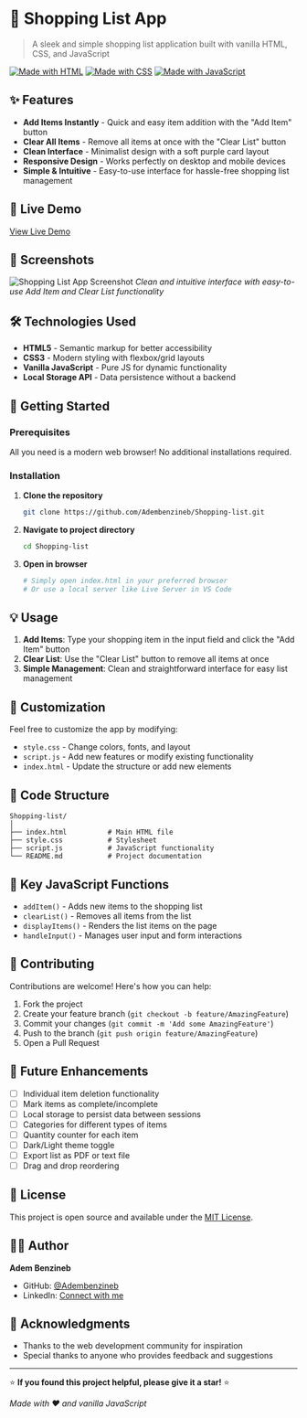 # 🛒 Shopping List App

> A sleek and simple shopping list application built with vanilla HTML, CSS, and JavaScript

[![Made with HTML](https://img.shields.io/badge/Made%20with-HTML-orange.svg)](https://developer.mozilla.org/en-US/docs/Web/HTML)
[![Made with CSS](https://img.shields.io/badge/Made%20with-CSS-blue.svg)](https://developer.mozilla.org/en-US/docs/Web/CSS)
[![Made with JavaScript](https://img.shields.io/badge/Made%20with-JavaScript-yellow.svg)](https://developer.mozilla.org/en-US/docs/Web/JavaScript)

## ✨ Features

- **Add Items Instantly** - Quick and easy item addition with the "Add Item" button
- **Clear All Items** - Remove all items at once with the "Clear List" button
- **Clean Interface** - Minimalist design with a soft purple card layout
- **Responsive Design** - Works perfectly on desktop and mobile devices
- **Simple & Intuitive** - Easy-to-use interface for hassle-free shopping list management

## 🚀 Live Demo

[View Live Demo](https://shopping-list-dun-six.vercel.app/)

## 📱 Screenshots

![Shopping List App Screenshot](screenshot.png)
*Clean and intuitive interface with easy-to-use Add Item and Clear List functionality*

## 🛠️ Technologies Used

- **HTML5** - Semantic markup for better accessibility
- **CSS3** - Modern styling with flexbox/grid layouts
- **Vanilla JavaScript** - Pure JS for dynamic functionality
- **Local Storage API** - Data persistence without a backend

## 🎯 Getting Started

### Prerequisites

All you need is a modern web browser! No additional installations required.

### Installation

1. **Clone the repository**
   ```bash
   git clone https://github.com/Adembenzineb/Shopping-list.git
   ```

2. **Navigate to project directory**
   ```bash
   cd Shopping-list
   ```

3. **Open in browser**
   ```bash
   # Simply open index.html in your preferred browser
   # Or use a local server like Live Server in VS Code
   ```

## 💡 Usage

1. **Add Items**: Type your shopping item in the input field and click the "Add Item" button
2. **Clear List**: Use the "Clear List" button to remove all items at once
3. **Simple Management**: Clean and straightforward interface for easy list management

## 🎨 Customization

Feel free to customize the app by modifying:

- `style.css` - Change colors, fonts, and layout
- `script.js` - Add new features or modify existing functionality
- `index.html` - Update the structure or add new elements

## 📝 Code Structure

```
Shopping-list/
│
├── index.html          # Main HTML file
├── style.css           # Stylesheet
├── script.js           # JavaScript functionality
└── README.md           # Project documentation
```

## 🌟 Key JavaScript Functions

- `addItem()` - Adds new items to the shopping list
- `clearList()` - Removes all items from the list
- `displayItems()` - Renders the list items on the page
- `handleInput()` - Manages user input and form interactions

## 🤝 Contributing

Contributions are welcome! Here's how you can help:

1. Fork the project
2. Create your feature branch (`git checkout -b feature/AmazingFeature`)
3. Commit your changes (`git commit -m 'Add some AmazingFeature'`)
4. Push to the branch (`git push origin feature/AmazingFeature`)
5. Open a Pull Request

## 💭 Future Enhancements

- [ ] Individual item deletion functionality
- [ ] Mark items as complete/incomplete
- [ ] Local storage to persist data between sessions
- [ ] Categories for different types of items
- [ ] Quantity counter for each item
- [ ] Dark/Light theme toggle
- [ ] Export list as PDF or text file
- [ ] Drag and drop reordering

## 📄 License

This project is open source and available under the [MIT License](LICENSE).

## 👨‍💻 Author

**Adem Benzineb**

- GitHub: [@Adembenzineb](https://github.com/Adembenzineb)
- LinkedIn: [Connect with me](https://www.linkedin.com/in/adem-ben-zineb-allahuakbar)

## 🙏 Acknowledgments

- Thanks to the web development community for inspiration
- Special thanks to anyone who provides feedback and suggestions

---

⭐ **If you found this project helpful, please give it a star!** ⭐

*Made with ❤️ and vanilla JavaScript*